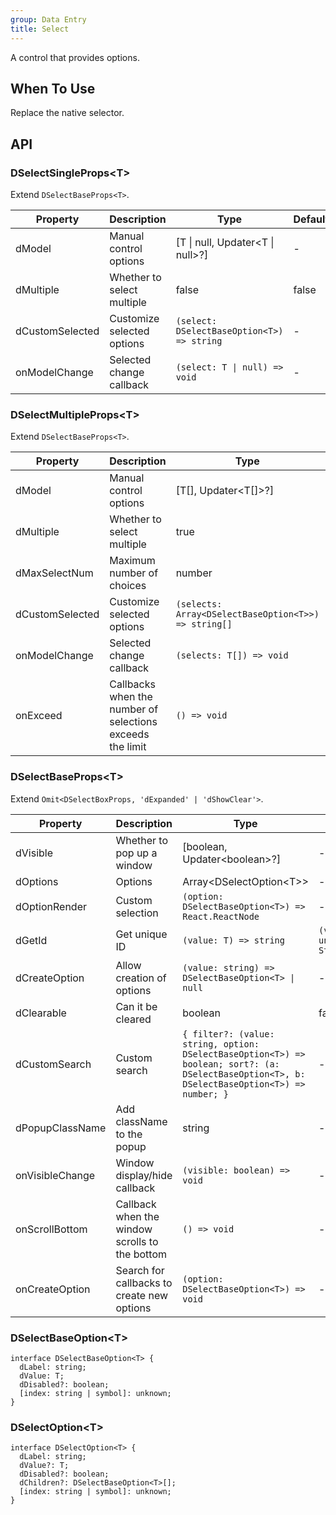 ```yaml
---
group: Data Entry
title: Select
---
```


A control that provides options.

## When To Use

Replace the native selector.

## API

### DSelectSingleProps\<T\>

Extend `DSelectBaseProps<T>`.

<!-- prettier-ignore-start -->
| Property | Description | Type | Default | 
| --- | --- | --- | --- | 
| dModel | Manual control options | [T \| null, Updater\<T \| null\>?] | - |
| dMultiple | Whether to select multiple | false | false |
| dCustomSelected | Customize selected options | `(select: DSelectBaseOption<T>) => string`  | - |
| onModelChange | Selected change callback | `(select: T \| null) => void` | - |
<!-- prettier-ignore-end -->

### DSelectMultipleProps\<T\>

Extend `DSelectBaseProps<T>`.

<!-- prettier-ignore-start -->
| Property | Description | Type | Default | 
| --- | --- | --- | --- | 
| dModel | Manual control options | [T[], Updater\<T[]\>?] | - |
| dMultiple | Whether to select multiple | true | false |
| dMaxSelectNum | Maximum number of choices | number | - |
| dCustomSelected | Customize selected options | `(selects: Array<DSelectBaseOption<T>>) => string[]`  | - |
| onModelChange | Selected change callback | `(selects: T[]) => void` | - |
| onExceed | Callbacks when the number of selections exceeds the limit | `() => void` | - |
<!-- prettier-ignore-end -->

### DSelectBaseProps\<T\>

Extend `Omit<DSelectBoxProps, 'dExpanded' | 'dShowClear'>`.

<!-- prettier-ignore-start -->
| Property | Description | Type | Default | 
| --- | --- | --- | --- | 
| dVisible | Whether to pop up a window | [boolean, Updater\<boolean\>?] | - |
| dOptions | Options | Array\<DSelectOption\<T\>\> | - |
| dOptionRender | Custom selection | `(option: DSelectBaseOption<T>) => React.ReactNode` | - |
| dGetId | Get unique ID | `(value: T) => string` | `(value: unknown) => String(value)` |
| dCreateOption | Allow creation of options | `(value: string) => DSelectBaseOption<T> \| null` | - |
| dClearable | Can it be cleared | boolean | false |
| dCustomSearch | Custom search | `{ filter?: (value: string, option: DSelectBaseOption<T>) => boolean; sort?: (a: DSelectBaseOption<T>, b: DSelectBaseOption<T>) => number; }` | - |
| dPopupClassName | Add className to the popup | string | - |
| onVisibleChange | Window display/hide callback | `(visible: boolean) => void` | - |
| onScrollBottom | Callback when the window scrolls to the bottom | `() => void` | - |
| onCreateOption | Search for callbacks to create new options | `(option: DSelectBaseOption<T>) => void` | - |
<!-- prettier-ignore-end -->

### DSelectBaseOption\<T\>

```tsx
interface DSelectBaseOption<T> {
  dLabel: string;
  dValue: T;
  dDisabled?: boolean;
  [index: string | symbol]: unknown;
}
```

### DSelectOption\<T\>

```tsx
interface DSelectOption<T> {
  dLabel: string;
  dValue?: T;
  dDisabled?: boolean;
  dChildren?: DSelectBaseOption<T>[];
  [index: string | symbol]: unknown;
}
```
